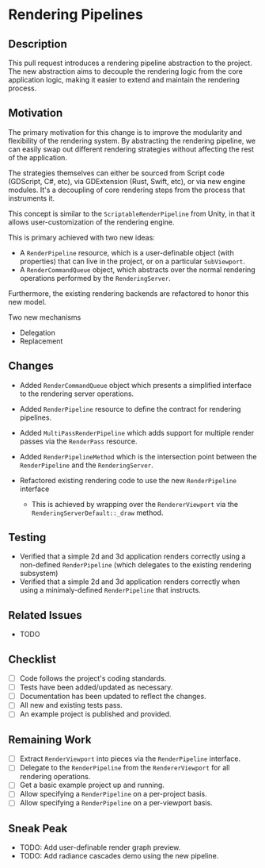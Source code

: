# Rendering Pipelines

## Description

This pull request introduces a rendering pipeline abstraction to the project. The new abstraction aims to decouple the rendering logic from the core application logic, making it easier to extend and maintain the rendering process.

## Motivation

The primary motivation for this change is to improve the modularity and flexibility of the rendering system. By abstracting the rendering pipeline, we can easily swap out different rendering strategies without affecting the rest of the application.

The strategies themselves can either be sourced from Script code (GDScript, C#, etc), via GDExtension (Rust, Swift, etc), or via new engine modules. It's a decoupling of core rendering steps from the process that instruments it.

This concept is similar to the `ScriptableRenderPipeline` from Unity, in that it allows user-customization of the rendering engine.

This is primary achieved with two new ideas:

* A `RenderPipeline` resource, which is a user-definable object (with properties) that can live in the project, or on a particular `SubViewport`.
* A `RenderCommandQueue` object, which abstracts over the normal rendering operations performed by the `RenderingServer`.

Furthermore, the existing rendering backends are refactored to honor this new model.

Two new mechanisms
* Delegation
* Replacement

## Changes

- Added `RenderCommandQueue` object which presents a simplified interface to the rendering server operations.
- Added `RenderPipeline` resource to define the contract for rendering pipelines.
- Added `MultiPassRenderPipeline` which adds support for multiple render passes via the `RenderPass` resource.
- Added `RenderPipelineMethod` which is the intersection point between the `RenderPipeline` and the `RenderingServer`.

- Refactored existing rendering code to use the new `RenderPipeline` interface
  - This is achieved by wrapping over the `RendererViewport` via the `RenderingServerDefault::_draw` method.

## Testing

- Verified that a simple 2d and 3d application renders correctly using a non-defined `RenderPipeline` (which delegates to the existing rendering subsystem)
- Verified that a simple 2d and 3d application renders correctly when using a minimaly-defined `RenderPipeline` that instructs.

## Related Issues

- TODO

## Checklist

- [ ] Code follows the project's coding standards.
- [ ] Tests have been added/updated as necessary.
- [ ] Documentation has been updated to reflect the changes.
- [ ] All new and existing tests pass.
- [ ] An example project is published and provided.

## Remaining Work

- [ ] Extract `RenderViewport` into pieces via the `RenderPipeline` interface.
- [ ] Delegate to the `RenderPipeline` from the `RendererViewport` for all rendering operations.
- [ ] Get a basic example project up and running.
- [ ] Allow specifying a `RenderPipeline` on a per-project basis.
- [ ] Allow specifying a `RenderPipeline` on a per-viewport basis.

## Sneak Peak

- TODO: Add user-definable render graph preview.
- TODO: Add radiance cascades demo using the new pipeline.